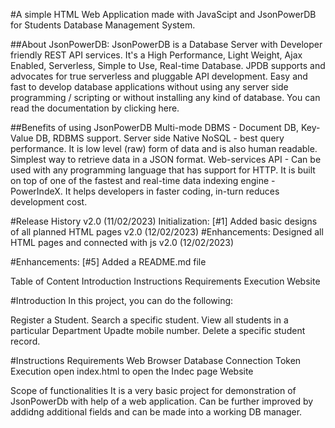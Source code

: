 #A simple HTML Web Application made with JavaScipt and JsonPowerDB for Students Database Management System.


##About JsonPowerDB:
JsonPowerDB is a Database Server with Developer friendly REST API services. It's a High Performance, Light Weight, Ajax Enabled, Serverless, Simple to Use, Real-time Database.
JPDB supports and advocates for true serverless and pluggable API development.
Easy and fast to develop database applications without using any server side programming / scripting or without installing any kind of database.
You can read the documentation by clicking here.

##Benefits of using JsonPowerDB
Multi-mode DBMS - Document DB, Key-Value DB, RDBMS support.
Server side Native NoSQL - best query performance.
It is low level (raw) form of data and is also human readable.
Simplest way to retrieve data in a JSON format.
Web-services API - Can be used with any programming language that has support for HTTP.
It is built on top of one of the fastest and real-time data indexing engine - PowerIndeX.
It helps developers in faster coding, in-turn reduces development cost.

#Release History
v2.0 (11/02/2023)
Initialization:
[#1] Added basic designs of all planned HTML pages
v2.0 (12/02/2023)
#Enhancements:
Designed all HTML pages and connected with js
v2.0 (12/02/2023)

#Enhancements:
[#5] Added a README.md file

Table of Content
Introduction
Instructions
Requirements
Execution
Website

#Introduction
In this project, you can do the following:

Register a Student.
Search a specific student.
View all students in a particular Department
Upadte mobile number.
Delete a specific student record.



#Instructions
Requirements
Web Browser
Database Connection Token
Execution
open index.html to open the Indec page
Website


Scope of functionalities
It is a very basic project for demonstration of JsonPowerDb with help of a web application.
Can be further improved by addidng additional fields and can be made into a working DB manager.

